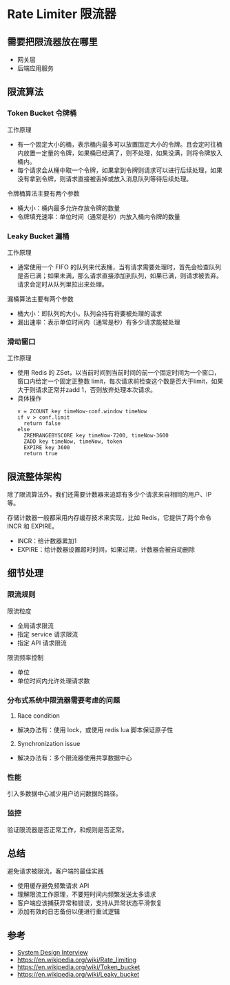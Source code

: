 # Rate Limiter 限流器

## 需要把限流器放在哪里
- 网关层
- 后端应用服务

## 限流算法
### Token Bucket 令牌桶
工作原理
- 有一个固定大小的桶，表示桶内最多可以放置固定大小的令牌。且会定时往桶内放置一定量的令牌，如果桶已经满了，则不处理，如果没满，则将令牌放入桶内。
- 每个请求会从桶中取一个令牌，如果拿到令牌则请求可以进行后续处理，如果没有拿到令牌，则请求直接被丢掉或放入消息队列等待后续处理。

令牌桶算法主要有两个参数
- 桶大小：桶内最多允许存放令牌的数量
- 令牌填充速率：单位时间（通常是秒）内放入桶内令牌的数量

### Leaky Bucket 漏桶
工作原理
- 通常使用一个 FIFO 的队列来代表桶，当有请求需要处理时，首先会检查队列是否已满；如果未满，那么请求直接添加到队列，如果已满，则请求被丢弃。请求会定时从队列里拉出来处理。

漏桶算法主要有两个参数
- 桶大小：即队列的大小，队列会持有将要被处理的请求
- 漏出速率：表示单位时间内（通常是秒）有多少请求能被处理

### 滑动窗口
工作原理
- 使用 Redis 的 ZSet，以当前时间到当前时间的前一个固定时间为一个窗口，窗口内给定一个固定正整数 limit，每次请求前检查这个数是否大于limit，如果大于则请求正常并zadd 1，否则放弃处理本次请求。
- 具体操作
  ```
  v = ZCOUNT key timeNow-conf.window timeNow
  if v > conf.limit
    return false
  else
    ZREMRANGEBYSCORE key timeNow-7200, timeNow-3600
    ZADD key timeNow, timeNow, token
    EXPIRE key 3600
    return true
  ```

## 限流整体架构
除了限流算法外，我们还需要计数器来追踪有多少个请求来自相同的用户、IP 等。

存储计数器一般都采用内存缓存技术来实现，比如 Redis，它提供了两个命令 INCR 和 EXPIRE。
- INCR：给计数器累加1
- EXPIRE：给计数器设置超时时间，如果过期，计数器会被自动删除

## 细节处理
### 限流规则
限流粒度
- 全局请求限流
- 指定 service 请求限流
- 指定 API 请求限流

限流频率控制
- 单位
- 单位时间内允许处理请求数

### 分布式系统中限流器需要考虑的问题
1. Race condition
  - 解决办法有：使用 lock，或使用 redis lua 脚本保证原子性
2. Synchronization issue
  - 解决办法有：多个限流器使用共享数据中心

### 性能
引入多数据中心减少用户访问数据的路径。

### 监控
验证限流器是否正常工作，和规则是否正常。


## 总结
避免请求被限流，客户端的最佳实践
- 使用缓存避免频繁请求 API
- 理解限流工作原理，不要短时间内频繁发送太多请求
- 客户端应该捕获异常和错误，支持从异常状态平滑恢复
- 添加有效的日志备份以便进行重试逻辑


## 参考
- [System Design Interview](https://book.douban.com/subject/35246417/)
- https://en.wikipedia.org/wiki/Rate_limiting
- https://en.wikipedia.org/wiki/Token_bucket
- https://en.wikipedia.org/wiki/Leaky_bucket
